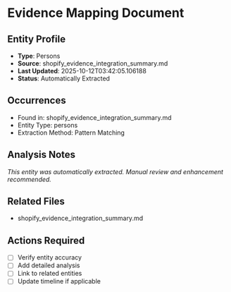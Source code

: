 # Evidence Mapping Document

## Entity Profile
- **Type**: Persons
- **Source**: shopify_evidence_integration_summary.md
- **Last Updated**: 2025-10-12T03:42:05.106188
- **Status**: Automatically Extracted

## Occurrences
- Found in: shopify_evidence_integration_summary.md
- Entity Type: persons
- Extraction Method: Pattern Matching

## Analysis Notes
*This entity was automatically extracted. Manual review and enhancement recommended.*

## Related Files
- shopify_evidence_integration_summary.md

## Actions Required
- [ ] Verify entity accuracy
- [ ] Add detailed analysis
- [ ] Link to related entities
- [ ] Update timeline if applicable
